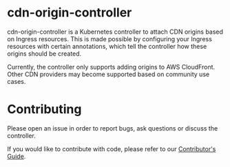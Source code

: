 # cdn-origin-controller

cdn-origin-controller is a Kubernetes controller to attach CDN origins based on Ingress resources. This is made possible by configuring your Ingress resources with certain annotations, which tell the controller how these origins should be created.

Currently, the controller only supports adding origins to AWS CloudFront. Other CDN providers may become supported based on community use cases.

# Contributing

Please open an issue in order to report bugs, ask questions or discuss the controller.

If you would like to contribute with code, please refer to our [Contributor's Guide](CONTRIBUTING.md).